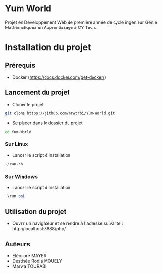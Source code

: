 # Yum World
Projet en Développement Web de première année de cycle ingénieur Génie Mathématiques en Apprentissage à CY Tech.


# Installation du projet
## Prérequis
- Docker (https://docs.docker.com/get-docker/)

## Lancement du projet
- Cloner le projet
```bash
git clone https://github.com/mrwtrbi/Yum-World.git
```

- Se placer dans le dossier du projet
```bash
cd Yum-World
```

### Sur Linux
- Lancer le script d'installation
```bash
./run.sh
```

### Sur Windows
- Lancer le script d'installation
```powershell
.\run.ps1
```

## Utilisation du projet
- Ouvrir un navigateur et se rendre à l'adresse suivante : http://localhost:8888/php/  
  

## Auteurs
- Eléonore MAYER
- Destinée Rodia MOUELY
- Marwa TOURABI
